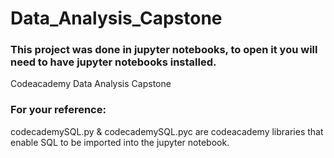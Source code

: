 # Data_Analysis_Capstone

### This project was done in jupyter notebooks, to open it you will need to have jupyter notebooks installed. 

Codeacademy Data Analysis Capstone


### For your reference:

codecademySQL.py & codecademySQL.pyc are codeacademy libraries that enable SQL to be imported into the jupyter notebook. 

